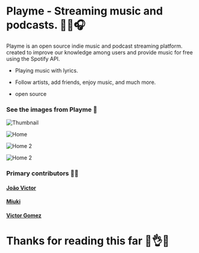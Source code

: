 # Playme - Streaming music and podcasts. 🧑‍🚀🎧

Playme is an open source indie music and podcast streaming platform. created to improve our knowledge among users and provide music for free using the Spotify API.

- Playing music with lyrics.

- Follow artists, add friends, enjoy music, and much more.

- open source

### See the images from Playme 📸

![Thumbnail](https://media.discordapp.net/attachments/656235917845069854/942561328214708264/thumb.png?width=844&height=475 "Thumbnail")

![Home](https://media.discordapp.net/attachments/656235917845069854/955882050844495912/artista.png?width=803&height=452 "Home")

![Home 2](https://media.discordapp.net/attachments/656235917845069854/955882049615568967/Player.png?width=457&height=452 "Home 2")

![Home 2](https://media.discordapp.net/attachments/656235917845069854/955882050563502110/home.png?width=803&height=452 "Home 2")

### Primary contributors 👨‍🦲

#### [João Victor](https://github.com/JoaoVictor6 "João Victor")
#### [Miuki](https://github.com/o-miuki "Miuki(Yuri)")
#### [Victor Gomez](https://github.com/Vicg853 "Victor Gomez)")


# Thanks for reading this far 🤯👌🌈
